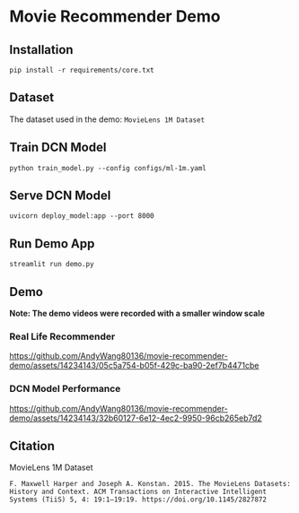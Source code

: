# Movie Recommender Demo

## Installation
```console
pip install -r requirements/core.txt
```

## Dataset
The dataset used in the demo: `MovieLens 1M Dataset`

## Train DCN Model
```console
python train_model.py --config configs/ml-1m.yaml
```

## Serve DCN Model
```console
uvicorn deploy_model:app --port 8000
```

## Run Demo App
```console
streamlit run demo.py
```

## Demo
**Note: The demo videos were recorded with a smaller window scale**
### Real Life Recommender
https://github.com/AndyWang80136/movie-recommender-demo/assets/14234143/05c5a754-b05f-429c-ba90-2ef7b4471cbe

### DCN Model Performance
https://github.com/AndyWang80136/movie-recommender-demo/assets/14234143/32b60127-6e12-4ec2-9950-96cb265eb7d2

## Citation
MovieLens 1M Dataset
```
F. Maxwell Harper and Joseph A. Konstan. 2015. The MovieLens Datasets: History and Context. ACM Transactions on Interactive Intelligent Systems (TiiS) 5, 4: 19:1–19:19. https://doi.org/10.1145/2827872
```